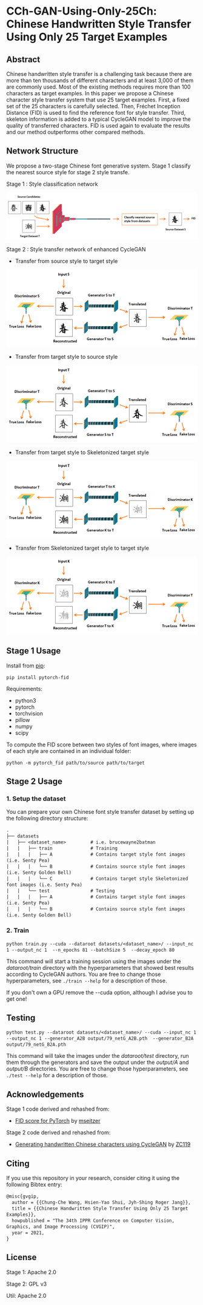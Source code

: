 # CCh-GAN-Using-Only-25Ch: Chinese Handwritten Style Transfer Using Only 25 Target Examples


## Abstract
Chinese handwritten style transfer is a challenging task because there are more than ten
thousands of different characters and at least 3,000 of them are commonly used. Most
of the existing methods requires more than 100 characters as target examples. In this
paper we propose a Chinese character style transfer system that use 25 target examples.
First, a fixed set of the 25 characters is carefully selected. Then, Fréchet Inception
Distance (FID) is used to find the reference font for style transfer. Third, skeleton
information is added to a typical CycleGAN model to improve the quality of transferred
characters. FID is used again to evaluate the results and our method outperforms other
compared methods.


## Network Structure

We propose a two-stage Chinese font generative system. Stage 1 classify the nearest source style for stage 2 style transfe.

Stage 1 : Style classification network

![alt stage1](assets/stage1.png)

Stage 2 : Style transfer network of enhanced CycleGAN

- Transfer from source style to target style

![alt stage2-1](assets/stage2-1.png)

- Transfer from target style to source style

![alt stage2-2](assets/stage2-2.png)

- Transfer from target style to Skeletonized target style

![alt stage2-3](assets/stage2-3.png)

- Transfer from Skeletonized target style to target style

![alt stage2-4](assets/stage2-4.png)

## Stage 1 Usage

Install from [pip](https://pypi.org/project/pytorch-fid/):

```
pip install pytorch-fid
```

Requirements:
- python3
- pytorch
- torchvision
- pillow
- numpy
- scipy

To compute the FID score between two styles of font images, where images of each style are contained in an individual folder:
```
python -m pytorch_fid path/to/source path/to/target
```

## Stage 2 Usage
### 1. Setup the dataset

You can prepare your own Chinese font style transfer dataset by setting up the following directory structure:

    .
    ├── datasets                   
    |   ├── <dataset_name>         # i.e. brucewayne2batman
    |   |   ├── train              # Training
    |   |   |   ├── A              # Contains target style font images (i.e. Senty Pea)
    |   |   |   └── B              # Contains source style font images (i.e. Senty Golden Bell)
    |   |   |   └── C              # Contains target style Skeletonized font images (i.e. Senty Pea)
    |   |   └── test               # Testing
    |   |   |   ├── A              # Contains target style font images (i.e. Senty Pea)
    |   |   |   └── B              # Contains source style font images (i.e. Senty Golden Bell)
    
### 2. Train
```
python train.py --cuda --dataroot datasets/<dataset_name>/ --input_nc 1 --output_nc 1  --n_epochs 81 --batchSize 5  --decay_epoch 80

```
This command will start a training session using the images under the *dataroot/train* directory with the hyperparameters that showed best results according to CycleGAN authors. You are free to change those hyperparameters, see ```./train --help``` for a description of those.

If you don't own a GPU remove the --cuda option, although I advise you to get one!

## Testing
```
python test.py --dataroot datasets/<dataset_name>/ --cuda --input_nc 1 --output_nc 1 --generator_A2B output/79_netG_A2B.pth  --generator_B2A output/79_netG_B2A.pth
```
This command will take the images under the *dataroot/test* directory, run them through the generators and save the output under the *output/A* and *output/B* directories. You are free to change those hyperparameters, see ```./test --help``` for a description of those.

## Acknowledgements
Stage 1 code derived and rehashed from:

* [FID score for PyTorch](https://github.com/mseitzer/pytorch-fid) by [mseitzer](https://github.com/mseitzer)

Stage 2 code derived and rehashed from:

* [Generating handwritten Chinese characters using CycleGAN](https://github.com/ZC119/Handwritten-CycleGAN) by [ZC119](https://github.com/ZC119)

## Citing

If you use this repository in your research, consider citing it using the following Bibtex entry:

```
@misc{gvgip,
  author = {{Chung-Che Wang, Hsien-Yao Shui, Jyh-Shing Roger Jang}},
  title = {{Chinese Handwritten Style Transfer Using Only 25 Target Examples}},
  howpublished = "The 34th IPPR Conference on Computer Vision, Graphics, and Image Processing (CVGIP)",
  year = 2021,
}
```

## License

Stage 1: Apache 2.0

Stage 2: GPL v3

Util: Apache 2.0
